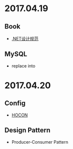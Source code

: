 # 2017.04.19

## Book
- [.NET设计规范](https://book.douban.com/subject/4231292/)

## MySQL
- replace into

# 2017.04.20

## Config
- [HOCON](https://github.com/typesafehub/config)

## Design Pattern
- Producer-Consumer Pattern